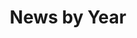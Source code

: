 ---
title: "News by Year"
permalink: /year-archive/
layout: posts
author_profile: false
sidebar:
  - nav: news
---